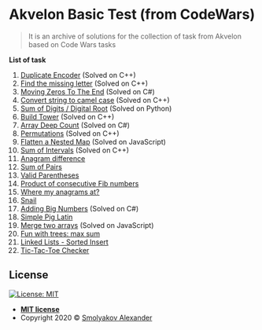 # Akvelon Basic Test (from CodeWars)
> It is an archive of solutions for the collection of task from Akvelon based on Code Wars tasks

**List of task**
1. <a href="https://www.codewars.com/kata/54b42f9314d9229fd6000d9c">Duplicate Encoder</a> (Solved on C++)
2. <a href="https://www.codewars.com/kata/5839edaa6754d6fec10000a2">Find the missing letter</a> (Solved on C++)
3. <a href="https://www.codewars.com/kata/52597aa56021e91c93000cb0">Moving Zeros To The End</a> (Solved on C#)
4. <a href="https://www.codewars.com/kata/517abf86da9663f1d2000003">Convert string to camel case</a> (Solved on C++)
5. <a href="https://www.codewars.com/kata/541c8630095125aba6000c00">Sum of Digits / Digital Root</a> (Solved on Python)
6. <a href="https://www.codewars.com/kata/576757b1df89ecf5bd00073b">Build Tower</a> (Solved on C++)
7. <a href="https://www.codewars.com/kata/596f72bbe7cd7296d1000029">Array Deep Count</a> (Solved on C#)
8. <a href="https://www.codewars.com/kata/5254ca2719453dcc0b00027d">Permutations</a> (Solved on C++)
9. <a href="https://www.codewars.com/kata/52859abdf8fc1b12e0000141">Flatten a Nested Map</a> (Solved on JavaScript)
10. <a href="https://www.codewars.com/kata/52b7ed099cdc285c300001cd">Sum of Intervals</a> (Solved on C++)
11. <a href="https://www.codewars.com/kata/5b1b27c8f60e99a467000041">Anagram difference</a>
12. <a href="https://www.codewars.com/kata/54d81488b981293527000c8f">Sum of Pairs</a>
13. <a href="https://www.codewars.com/kata/52774a314c2333f0a7000688">Valid Parentheses</a>
14. <a href="https://www.codewars.com/kata/5541f58a944b85ce6d00006a">Product of consecutive Fib numbers</a>
15. <a href="https://www.codewars.com/kata/523a86aa4230ebb5420001e1">Where my anagrams at?</a>
16. <a href="https://www.codewars.com/kata/521c2db8ddc89b9b7a0000c1">Snail</a>
17. <a href="https://www.codewars.com/kata/525f4206b73515bffb000b21">Adding Big Numbers</a> (Solved on C#) 
18. <a href="https://www.codewars.com/kata/520b9d2ad5c005041100000f">Simple Pig Latin</a> 
19. <a href="https://www.codewars.com/kata/583af10620dda4da270000c5">Merge two arrays</a> (Solved on JavaScript)
20. <a href="https://www.codewars.com/kata/57e5279b7cf1aea5cf000359">Fun with trees: max sum</a>
21. <a href="https://www.codewars.com/kata/55cc33e97259667a08000044">Linked Lists - Sorted Insert</a>
22. <a href="https://www.codewars.com/kata/525caa5c1bf619d28c000335">Tic-Tac-Toe Checker</a>

## License
[![License: MIT](https://img.shields.io/badge/License-MIT-yellow.svg)](https://opensource.org/licenses/MIT)

- **[MIT license](http://opensource.org/licenses/mit-license.php)**
- Copyright 2020 © <a href="https://github.com/sphinx414" target="_blank">Smolyakov Alexander</a>
